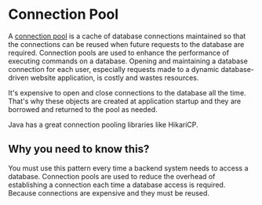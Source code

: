 # Connection Pool

A [connection pool](https://en.wikipedia.org/wiki/Connection_pool) is a cache of database connections maintained so that the connections can be reused when future requests to the database are required. Connection pools are used to enhance the performance of executing commands on a database. Opening and maintaining a database connection for each user, especially requests made to a dynamic database-driven website application, is costly and wastes resources.

It's expensive to open and close connections to the database all the time. That's why these objects are created at application startup and they are borrowed and returned to the pool as needed.

Java has a great connection pooling libraries like HikariCP.

## Why you need to know this?

You must use this pattern every time a backend system needs to access a database. Connection pools are used to reduce the overhead of establishing a connection each time a database access is required. Because connections are expensive and they must be reused.